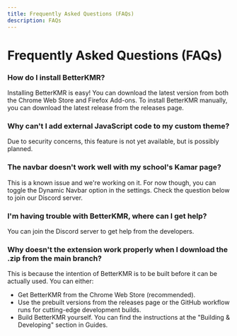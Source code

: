 ```yaml
---
title: Frequently Asked Questions (FAQs)
description: FAQs
---
```

# Frequently Asked Questions (FAQs)
### How do I install BetterKMR?
Installing BetterKMR is easy! You can download the latest version from both the Chrome Web Store and Firefox Add-ons. To install BetterKMR manually, you can download the latest release from the releases page.

### Why can't I add external JavaScript code to my custom theme?
Due to security concerns, this feature is not yet available, but is possibly planned.

### The navbar doesn't work well with my school's Kamar page?
This is a known issue and we're working on it. For now though, you can toggle the Dynamic Navbar option in the settings. Check the question below to join our Discord server.

### I'm having trouble with BetterKMR, where can I get help?
You can join the Discord server to get help from the developers.

### Why doesn't the extension work properly when I download the .zip from the main branch?
This is because the intention of BetterKMR is to be built before it can be actually used. You can either:
- Get BetterKMR from the Chrome Web Store (recommended).
- Use the prebuilt versions from the releases page or the GitHub workflow runs for cutting-edge development builds.
- Build BetterKMR yourself. You can find the instructions at the "Building & Developing" section in Guides.
